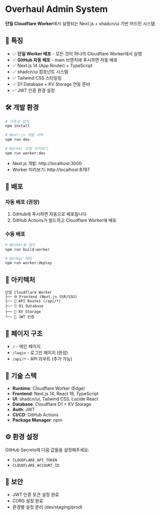 # Overhaul Admin System

**단일 Cloudflare Worker**에서 실행되는 Next.js + shadcn/ui 기반 어드민 시스템

## 🚀 특징

- ✅ **단일 Worker 배포** - 모든 것이 하나의 Cloudflare Worker에서 실행
- ✅ **GitHub 자동 배포** - main 브랜치에 푸시하면 자동 배포
- ✅ Next.js 14 (App Router) + TypeScript
- ✅ shadcn/ui 컴포넌트 시스템
- ✅ Tailwind CSS 스타일링
- ✅ D1 Database + KV Storage 연동 준비
- ✅ JWT 인증 환경 설정

## 🛠 개발 환경

```bash
# 의존성 설치
npm install

# Next.js 개발 서버
npm run dev

# Worker 로컬 미리보기
npm run worker:dev
```

- Next.js 개발: http://localhost:3000
- Worker 미리보기: http://localhost:8787

## 🚀 배포

### 자동 배포 (권장)
1. GitHub에 푸시하면 자동으로 배포됩니다
2. GitHub Actions가 빌드하고 Cloudflare Worker에 배포

### 수동 배포
```bash
# Worker용 빌드
npm run build:worker

# Worker 배포
npm run worker:deploy
```

## 📁 아키텍처

```
단일 Cloudflare Worker
├── 🌐 Frontend (Next.js SSR/SSG)
├── 🔌 API Routes (/api/*)
├── 🗄️ D1 Database
├── 💾 KV Storage
└── 🔐 JWT 인증
```

## 📝 페이지 구조

- `/` - 메인 페이지
- `/login` - 로그인 페이지 (완성)
- `/api/*` - API 라우트 (추가 가능)

## 🔧 기술 스택

- **Runtime**: Cloudflare Worker (Edge)
- **Frontend**: Next.js 14, React 18, TypeScript
- **UI**: shadcn/ui, Tailwind CSS, Lucide React
- **Database**: Cloudflare D1 + KV Storage
- **Auth**: JWT
- **CI/CD**: GitHub Actions
- **Package Manager**: npm

## ⚙️ 환경 설정

GitHub Secrets에 다음 값들을 설정해주세요:
- `CLOUDFLARE_API_TOKEN`
- `CLOUDFLARE_ACCOUNT_ID`

## 🔐 보안

- JWT 인증 토큰 설정 완료
- CORS 설정 완료
- 환경별 설정 분리 (dev/staging/prod)
